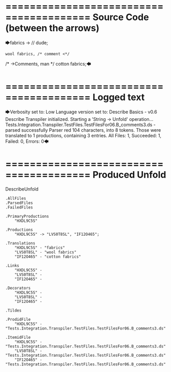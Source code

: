 ========================================
Source Code (between the arrows)
========================================

🡆fabrics ->        // dude;

    wool fabrics, /* comment <*/
/* ->Comments, man */    cotton fabrics;🡄

========================================
Logged text
========================================

🡆Verbosity set to: Low
Language version set to: Describe Basics - v0.6
Describe Transpiler initialized.
Starting a 'String -> Unfold' operation...
Tests.Integration.Transpiler.TestFiles.TestFilesFor06.B_comments3.ds - parsed successfully
Parser red 104 characters, into 8 tokens.
Those were translated to 1 productions, containing 3 entries.
All Files: 1, Succeeded: 1, Failed: 0, Errors: 0🡄

========================================
Produced Unfold
========================================

DescribeUnfold

    .AllFiles
    .ParsedFiles
    .FailedFiles

    .PrimaryProductions
        "HXDL9C5S" 

    .Productions
        "HXDL9C5S" -> "LVS0T8SL", "IF12O465";

    .Translations
        "HXDL9C5S" - "fabrics"
        "LVS0T8SL" - "wool fabrics"
        "IF12O465" - "cotton fabrics"

    .Links
        "HXDL9C5S" - 
        "LVS0T8SL" - 
        "IF12O465" - 

    .Decorators
        "HXDL9C5S" - 
        "LVS0T8SL" - 
        "IF12O465" - 

    .Tildes

    .ProdidFile
        "HXDL9C5S" - "Tests.Integration.Transpiler.TestFiles.TestFilesFor06.B_comments3.ds"

    .ItemidFile
        "HXDL9C5S" - "Tests.Integration.Transpiler.TestFiles.TestFilesFor06.B_comments3.ds"
        "LVS0T8SL" - "Tests.Integration.Transpiler.TestFiles.TestFilesFor06.B_comments3.ds"
        "IF12O465" - "Tests.Integration.Transpiler.TestFiles.TestFilesFor06.B_comments3.ds"

